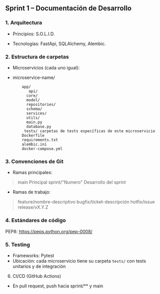 ## Sprint 1 – Documentación de Desarrollo 

### 1. Arquitectura

- Principios: S.O.L.I.D.

- Tecnologías: FastApi, SQLAlchemy, Alembic.

### 2. Estructura de carpetas
  

 - Microservicios (cada uno igual):
 - microservice-name/
   
		   app/
			  api/
		     core/
		     model/
		     repositories/
		     schema/
		     services/
		     utils/
		     main.py
		     database.py
			tests/ carpetas de tests específicas de este microservicio
		   Dockerfile
		   requirements.txt
		   alembic.ini
		   docker-compose.yml

  

### 3. Convenciones de Git

 - Ramas principales:
  > main Principal
  > sprint/"Numero" Desarrollo del sprint

 - Ramas de trabajo:

> feature/nombre-descriptivo
> bugfix/ticket-descripción
> hotfix/issue
> release/vX.Y.Z

  

### 4. Estándares de código
PEP8: https://peps.python.org/pep-0008/

### 5. Testing

- Frameworks: Pytest
- Ubicación: cada microservicio tiene su carpeta `tests/` con tests unitarios y de integración

6. CI/CD (GitHub Actions)

- En pull request, push hacia sprint/** y main
